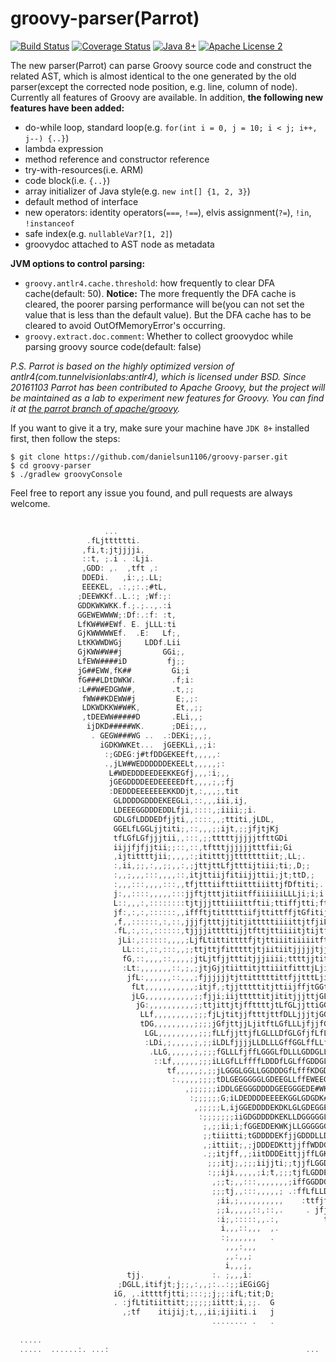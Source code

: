 # groovy-parser(Parrot)
[![Build Status](https://travis-ci.org/danielsun1106/groovy-parser.svg?branch=master)](https://travis-ci.org/danielsun1106/groovy-parser)
[![Coverage Status](https://coveralls.io/repos/github/danielsun1106/groovy-parser/badge.svg)](https://coveralls.io/github/danielsun1106/groovy-parser)
[![Java 8+](https://img.shields.io/badge/java-8+-4c7e9f.svg)](http://java.oracle.com)
[![Apache License 2](https://img.shields.io/badge/license-APL2-blue.svg)](http://www.apache.org/licenses/LICENSE-2.0.txt)


The new parser(Parrot) can parse Groovy source code and construct the related AST, which is almost identical to the one generated by the old parser(except the corrected node position, e.g. line, column of node). Currently all features of Groovy are available. In addition, **the following new features have been added:**

* do-while loop, standard loop(e.g. `for(int i = 0, j = 10; i < j; i++, j--) {..}`)
* lambda expression
* method reference and constructor reference
* try-with-resources(i.e. ARM)
* code block(i.e. `{..}`)
* array initializer of Java style(e.g. `new int[] {1, 2, 3}`)
* default method of interface
* new operators: identity operators(`===`, `!==`), elvis assignment(`?=`), `!in`, `!instanceof`
* safe index(e.g. `nullableVar?[1, 2]`)
* groovydoc attached to AST node as metadata

**JVM options to control parsing:**

* `groovy.antlr4.cache.threshold`: how frequently to clear DFA cache(default: 50). **Notice:** The more frequently the DFA cache is cleared, the poorer parsing performance will be(you can not set the value that is less than the default value). But the DFA cache has to be cleared to avoid OutOfMemoryError's occurring. 
* `groovy.extract.doc.comment`: Whether to collect groovydoc while parsing groovy source code(default: false)

*P.S. Parrot is based on the highly optimized version of antlr4(com.tunnelvisionlabs:antlr4), which is licensed under BSD. Since 20161103 Parrot has been contributed to Apache Groovy, but the project will be maintained as a lab to experiment new features for Groovy. You can find it at [the parrot branch of apache/groovy](https://github.com/apache/groovy/tree/parrot/subprojects/groovy-parser-antlr4).*

If you want to give it a try, make sure your machine have `JDK 8+` installed first, then follow the steps:

```
$ git clone https://github.com/danielsun1106/groovy-parser.git
$ cd groovy-parser
$ ./gradlew groovyConsole
```

Feel free to report any issue you found, and pull requests are always welcome.

```groovy                                                                                                                                                                 
                                                                                                    
                     ...                                                                            
                 .fLjtttttti.                                                                       
                ,fi,t;jtjjjji,                                                                      
                ::t, ;.i . :Lji.                                                                    
                ,GDD: ,.  ,tft ,:                                                                   
                DDEDi.   ,i:,;.LL;                                                                  
                EEEKEL, .:,;:.;#tL,                                                                 
               ;DEEWKKf..L.:; ;Wf:;:                                                                
               GDDKWKWKK.f.;.;..,.:i                                                                
               GGEWEWWWW;:Df:.:f: :t,                                                               
               LfKW#W#EWf. E. jLLL:ti                                                               
               GjKWWWWWEf.  .E:   Lf;,                                                              
               LtKKWWDWGj     LDDf.Lii                                                              
               GjKWW#W##j         GGi;,                                                             
               LfEWW####iD         fj;;                                                             
               jG##EWW,fK##         Gi;i                                                            
               fG###LDtDWKW.        .f;i:                                                           
               :L##W#EDGWW#,        .t,;;                                                           
                fWW##KDEWW#j         E;,;:                                                          
                LDKWDKKW#W#K,        Et,,;;                                                         
                ,tDEEWW#####D       .ELi,,;                                                         
                 ijDKD#####WK.      ;DEi;,,,                                                        
                  . GEGW###WG ..  .:DEKi;,,;,                                                       
                    iGDKWWKEt...  jGEEKLi,,;i:                                                      
                     :;GDEG:j#tfDDGEKEEft,,,,,:                                                     
                     .,jLW#WEDDDDDDEKEELt,,,,,;:                                                    
                      L#WDEDDDEEDEEKKEGfj,,,:i;,,                                                   
                      jGEGDDDDEEDEEEEEDft,,,,;,;fj                                                  
                      :DEDDDEEEEEEEKKDDjt,:,,,;,tit                                                 
                       GLDDDDGDDDEKEEGLi,::,,,iii,ij,                                               
                       LDEEEGGDDDEDDLfji,::::,;iiii;;i.                                             
                       GDLGfLDDDEDfjjti,,::::,,;ttiti,jLDL,                                         
                       GGELfLGGLjjtiti;,::,,,;;ijt,;;jfjtjKj                                        
                       tfLGfLGfjjjtii,,:::,;;tttttjjjjjtfttGDi                                      
                       iijjfjfjjtii;;::,::,tftttjjjjjjtttfii;Gi                                     
                       ,ijtittttjii;,,,,:;ititttjjtttttttiit;,LL;.                                  
                       :,ii,;;,:,,;;,,:,;jttjttLfjtttijtiii;ti;,D;;                                 
                       :,,;,,,:::,,,,::,itjttiijfitiijjttii;jt;ttD,;                                
                       :,,,:::,,,,:::,,tfjtttiifttiitttiiittjfDftiti;.                              
                       j:,,::::,,,,,:::jjftjtttjitiitffiiiiiiLLLji;i;i                              
                       L::,,,:,::::::::tjtjjjtttiiiittftii;ttiffjtti;ft                             
                       jf:,:,:,::::::,,iffftjtitttttiifjttittffjtGfitiji                            
                       ,f,,::::::,:,::,jjjfjtttjjtitjitttttiiiittjtfjiLti                           
                       .fL,:,::,::::::,tjjjjitttttijjtfttjttiiiitjtijtftt:                          
                        jLi:,::::::,,,,;LjfLtittittttfjtjttiiitiiiiitfttjtj                         
                         LL:::,::,:::,,;;ttjttjfitttttjtjiitiitjjjjjtjjjtLij                        
                         fG,::,,,,::,,,,;jtLjtfjjtttitjjjiiii;ttttjjtitfjtjit                       
                         :Lt:,,,,,,,::,;,;jtjGjjtiittitjttiiitfitttjLjijfLG;ftG                     
                          jfL:,,,,,,::,,,;fjjjjjjtjttitttttittfjjtttLjifjfjtLj#D.                   
                           fLt,,,,,,,,,,,;itjf,;tjjtttttitjttiijffjtGGtjLjtGftt#KG                  
                           jLG,,,,,,,,,,,;;fjji;iijtttttitjititjjjttjGLjjLtfLfiE#K:                 
                            jG:,,,,,,,,,,;;ttjittjtjffttttjtLfGLjjttiGGfjGjfLGjtEEWE.               
                             LLf,,,,,,,,,;;;fjLjtitjjftttjttfDLLjjjtjGGfLfGjLfLjjGLKED.             
                             tDG,,,,,,,,,;;;;jGfjttjjLjitftLGfLLLjfjjfGLLLLfjLLfttKGDDG             
                              LGL,,,,,,,,,;;;fLLfjjttjfLGLLLDfGLGfjfLfLLfGDLfLLEftLELDGDj           
                              :LDi,;,,,,,;,;;iLDLfjjjjLLDLLLGffGGLffLLfLfEDEfLELGjGfDDDLDi          
                               .LLG,,,,,,;,;;;fGLLLfjffLGGGLfDLLLGDDGLLfL#KEKK#GLLjLfWEWGGf         
                                ::Lf,,,,,,;;;iLLGfLLffffLDDDfLGLffGDDGLfD##WGE#GLffjLL##WGDj        
                                   tf,,,,,;,;;jLGGGLGGLLGGDDDGfLfffKDGDGDEK##LDGGLLfGGW##W#GG       
                                    :.,,,,;;;;tDLGEGGGGGLGDEEGLLffEWEEGGGDEW#LLDGGfLLGf##GDDG       
                                       ,;;;;;;iDDLGEGGGDDDDGEEGGGEDE#WKDGGDDEGLLGGGDDGGD###WWj      
                                        :;;;;;;G;iLDEDDDDEEEEKGGLGDGDK#DGGGLGDGDLGDDGGGLE#WKKD,     
                                         ,;;;;;L,ijGGEDDDDEKDKLGLGDEGGEDGGGGLGGGKGGDGGGLLDEEEEG     
                                          :;;;;;;;iiGDGDDDDKEKLLDGGGGGLGEDEDDEDDDGKLDDDDGt   ;.     
                                           ;,;;ii;i;fGGEDDEKWKjLLGGGGGGLDDGEDEDDDDDDGDDDGfE         
                                           ;;tiiitti;tGDDDDEKfjjGDDDLLDDDDDDDDKEEDDDEEDEWGGDEKj     
                                           ,;ittiit;,;jDDDEDKttjjffWDDGDEDDDEEEWEEEDEEEEEDDK#WWD    
                                           .;;itjff,,;iitDDDEittjjffLGKDDDDEDEDK#EEEEEEKKEDEK###ED  
                                            ;;;itj;,;;;iijjti;;tjjfLGGDEWEEEKKWKK#EEEEEKKDEKGGDW#WD:
                                            :;;iji,,,,,;i;t,;;;tjfLGDDEEEEKLLLfttGKKKKKWEGDDW##GDEKK
                                             ,;;t;,,:::,,,,,,,;iffGGDDGGGDKEf,itiiLDDEEDDEDGGGLE#GDK
                                             ;;;tj,,:::,,,,,; .:ffLfLLDfffKEGGi;iijEDKGGLfLfGffjGWWf
                                              ;ii,;,,,,,,,,,,    :ttfjfGfjDEGftftGDtDGDEKGGtjj.fjifK
                                              ;;i,,,,,::,::,.     . jfjLLfLDDfLfjLtDGEK#KGfLfEG  ;ji
                                              :i;,:::::,,.:,          tfftjLLEKEGGDfLfLGEDLjLjf,    
                                               i,,,::,,,  ,.           fLfjfffLLKKGLfffLLDGLjftG    
                                               :;,,,,,,   .            tLttiitfDGjGDEDfjLEDGGLLj;   
                                                ,,,:,,,                  L;tttjfGDjLDEDGLf#DDGLLLj  
                                                ,,:,,;                   LtitttjGDjjLGEDLjt#KDGLLLj;
                                                i,,,;,                    t. jttffEfjfGEEDjtj#EDLLGf
                          tjj.     ,         :. ;,,,i:                        jjjjGDjjLGDEDfff#GGGLL
                        ;DGLL,itifjt;j;;,:,,;:..:;;iEGiGGj                     :ffLG .jfGDDDELGG#EGG
                       iG, ,.ittttfjtti;:::;;j;;:ifL;tit;D;                     ,fLLi  ;fGDGDDDGf#DD
                       . :jfLtitiittitt;;;;;;iittt;i,;;.  G                       GEED    i  GDDGDLW
                         ,;tf    itijij;t,,,ii;ijiiti.i   j                        DKKL    .   f.jK#
                                             ........ .   .                       :;,:.     ..:i:tLG
                                                                                  ....    ...... ...
  .....                                                                                             
  .....  ......:. ...:                                            ... .   .... .... ...... .. ..... 
                                                                                                    

```